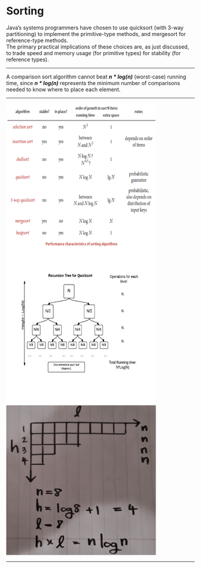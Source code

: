 # Sorting
Java’s systems programmers have chosen to use quicksort (with 3-way partitioning)
to implement the primitive-type methods, and mergesort for reference-type methods.<br>
The primary practical implications of these choices are, as just discussed, to trade speed
and memory usage (for primitive types) for stability (for reference types).
<hr>
A comparison sort algorithm cannot beat <strong><i>n * log(n)</i></strong> (worst-case) running time, since <strong><i>n * log(n)</i></strong> represents the minimum number of comparisons needed to know where to place each element.
<hr>

<img src="/images/SortingAlgorithms.png" width="400px" height="400px">
<img src="/images/RecursionTree.png" width="400px" height="400px">
<img src="/images/RecursiveDivideAndConquer.jpg" width="400px" height="400px">
<hr>


